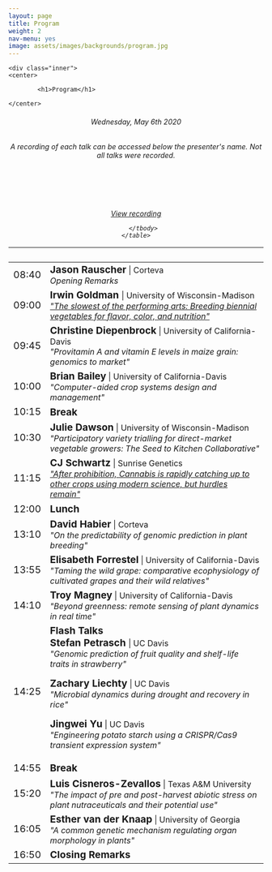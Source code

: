 ```yaml
---
layout: page
title: Program
weight: 2
nav-menu: yes
image: assets/images/backgrounds/program.jpg
---
```


<!-- Main -->
<div id="main" class="alt">

<!-- One -->

	<div class="inner">
	<center>

			<h1>Program</h1>

	</center>

<!-- Content -->
<!-- Table -->
<center><h6> Wednesday, May 6th 2020 </h6></center>
<center><h6> A recording of each talk can be accessed below the presenter's name. Not all talks were recorded. </h6></center>
<h6>
<center>
<!-- Commented out room location and parking information -->
<!-- <a style="color:#c99700;" href="http://campusmap.ucdavis.edu/?b=223"> Multipurpose Room, UC Davis Student Community Center </a> 
&nbsp;&nbsp;&nbsp; | &nbsp;&nbsp;&nbsp;
<a style="color:#c99700;" href="http://taps.ucdavis.edu/parking/information/maps">UC Davis parking information</a> 
<h6>Wednesday, May 6th 2020 <h6> &nbsp;&nbsp;&nbsp; | &nbsp;&nbsp;&nbsp;
<a style="color:#c99700;" href=""> View the symposium </a> 
</center>-->

<div class="table-wrapper">
	<table>
		<thead>
			<tr>
				<th>&nbsp;</th>
				<th>&nbsp;</th>
			</tr>
		</thead>
		<tbody>

<!-- <tr>
<td style="font-size:120%;">08:00</td>
<td><i>Registration</i></td>
</tr> -->

<tr>
<td style="font-size:120%;">08:40</td>
<td> <b style="font-size:120%;">Jason Rauscher</b> | Corteva<br>  <i>Opening Remarks</i></td>
</tr>

<tr>
<td 
style="font-size:120%;">09:00
</td>
<td> <b style="font-size:120%;"> Irwin Goldman </b> | University of Wisconsin-Madison <br>  
<a href = "https://youtu.be/tFPp7cqv3dQ" target="_blank">
  <i>"The slowest of the performing arts: Breeding biennial vegetables for flavor, color, and nutrition"</i> 
</a>
</td>

</tr>

<tr>
<td style="font-size:120%;">09:45</td>
<td> <b style="font-size:120%;">Christine Diepenbrock</b> | University of California-Davis<br>  
<i>"Provitamin A and vitamin E levels in maize grain: genomics to market"</i></td>
</tr>

<tr>
<td style="font-size:120%;">10:00</td>
<td> <b style="font-size:120%;">Brian Bailey</b> | University of California-Davis<br>  <i>"Computer-aided crop systems design and management"</i></td>
</tr>

<tr>
<td style="font-size:120%;">10:15</td>
<td><b style="font-size:120%;"> Break </b> <!--| <b style="font-size:120%;">Poster Access</b>--></td>
</tr>

<tr>
<td style="font-size:120%;">10:30</td>
<td> <b style="font-size:120%;">Julie Dawson</b> | University of Wisconsin-Madison<br>  
<i>"Participatory variety trialling for direct-market vegetable growers: The Seed to Kitchen Collaborative"</i></td>
</tr>

<tr>
<td style="font-size:120%;">11:15</td>
<td>
<b style="font-size:120%;">CJ Schwartz</b> | Sunrise Genetics<br>  
<a href = "https://youtu.be/FY5dApL8REw" target="_blank"><i>"After prohibition, Cannabis is rapidly catching up to other crops using modern science, but hurdles remain"</i></a>
</td>
</tr>



<tr>
<td style="font-size:120%;">12:00</td>
<td><b style="font-size:120%;">Lunch</b> <!--| <b style="font-size:120%;">Poster Access</b>--></td>
</tr>

<tr>
<td style="font-size:120%;">13:10</td>
<td> <b style="font-size:120%;">David Habier</b> | Corteva<br>  
<i>"On the predictability of genomic prediction in plant breeding"</i></td>
</tr>

<tr>
<td style="font-size:120%;">13:55</td>
<td> <b style="font-size:120%;">Elisabeth Forrestel</b> | University of California-Davis<br>  <i>"Taming the wild grape: comparative ecophysiology of cultivated grapes and their wild relatives"</i></td> <br>
<!--<a href = "https://youtu.be/pVYwK-ucY70" target="_blank">View recording </a> -->
</tr>

<tr>
<td style="font-size:120%;">14:10</td>
<td> <b style="font-size:120%;">Troy Magney</b> | University of California-Davis<br>  <i>"Beyond greenness: remote sensing of plant dynamics in real time"</i></td> <br>
<!--<a href = "https://youtu.be/sJ8HFl3VuAE" target="_blank">View recording </a> -->
</tr>

<tr>
<td style="font-size:120%;">14:25</td>
<td><b style="font-size:120%;">Flash Talks</b> <br> 
<b style="font-size:120%;">Stefan Petrasch </b> | UC Davis<br><i> "Genomic prediction of fruit quality and shelf-life traits in strawberry"</i><br>
<!--<a href = "https://youtu.be/KjL3QBg2cRA" target="_blank">View recording </a> <br> -->

<b style="font-size:120%;">Zachary Liechty</b> | UC Davis<br> <i> "Microbial dynamics during drought and recovery in rice"</i><br>
<!--<a href = "https://youtu.be/HQxFpAwAKFg" target="_blank">View recording </a> <br> -->

<b style="font-size:120%;">Jingwei Yu</b> | UC Davis<br> <i> "Engineering potato starch using a CRISPR/Cas9 transient expression system" </i></td>
</tr>


<tr>
<td style="font-size:120%;">14:55</td>
<td><b style="font-size:120%;">Break</b> </td>
</tr>


<tr>
<td style="font-size:120%;">15:20</td>
<td> <b style="font-size:120%;">Luis Cisneros-Zevallos</b> | Texas A&M University<br>  <i>"The impact of pre and post-harvest abiotic stress on plant nutraceuticals and their potential use"</i></td> <br>
<a href = "https://youtu.be/EAXamrSmNG0">View recording </a>
</tr>

<tr>
<td style="font-size:120%;">16:05</td>
<td> <b style="font-size:120%;">Esther van der Knaap</b> | University of Georgia<br>  <i>"A common genetic mechanism regulating organ morphology in plants"</i></td>
</tr>

<tr>
<td style="font-size:120%;">16:50</td>
<td><b style="font-size:120%;">Closing Remarks</b> </td>
</tr>


		</tbody>
	</table>
</div>
<!--</h6>-->
<!-- Commented out lunch and memorabilia note -->
<!--<p style="text-align: left;"><i> - Lunch for first 200 attendees and memorabilia provided</i></p> -->

<!--</div>
</div> -->
